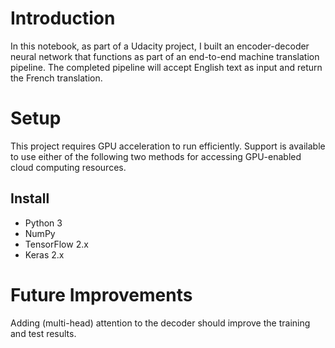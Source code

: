 # Introduction
In this notebook, as part of a Udacity project, I built an encoder-decoder neural network that functions as part of an end-to-end machine translation pipeline. The completed pipeline will accept English text as input and return the French translation.

# Setup

This project requires GPU acceleration to run efficiently. Support is available to use either of the following two methods for accessing GPU-enabled cloud computing resources.

## Install
- Python 3
- NumPy
- TensorFlow 2.x
- Keras 2.x

# Future Improvements

Adding (multi-head) attention to the decoder should improve the training and test results.
